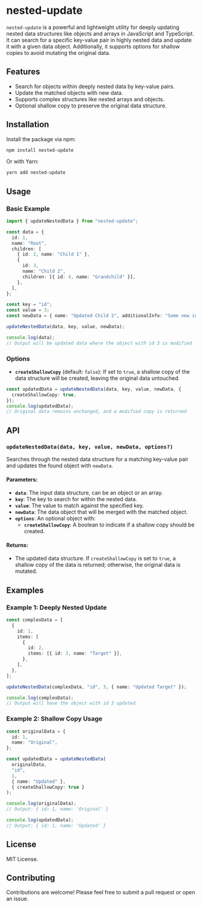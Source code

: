 # nested-update

`nested-update` is a powerful and lightweight utility for deeply updating nested data structures like objects and arrays in JavaScript and TypeScript. It can search for a specific key-value pair in highly nested data and update it with a given data object. Additionally, it supports options for shallow copies to avoid mutating the original data.

## Features

- Search for objects within deeply nested data by key-value pairs.
- Update the matched objects with new data.
- Supports complex structures like nested arrays and objects.
- Optional shallow copy to preserve the original data structure.

## Installation

Install the package via npm:

```bash
npm install nested-update
```

Or with Yarn:

```bash
yarn add nested-update
```

## Usage

### Basic Example

```typescript
import { updateNestedData } from "nested-update";

const data = {
  id: 1,
  name: "Root",
  children: [
    { id: 2, name: "Child 1" },
    {
      id: 3,
      name: "Child 2",
      children: [{ id: 4, name: "Grandchild" }],
    },
  ],
};

const key = "id";
const value = 3;
const newData = { name: "Updated Child 2", additionalInfo: "Some new info" };

updateNestedData(data, key, value, newData);

console.log(data);
// Output will be updated data where the object with id 3 is modified
```

### Options

- **`createShallowCopy`** (default: `false`): If set to `true`, a shallow copy of the data structure will be created, leaving the original data untouched.

```typescript
const updatedData = updateNestedData(data, key, value, newData, {
  createShallowCopy: true,
});
console.log(updatedData);
// Original data remains unchanged, and a modified copy is returned
```

## API

### `updateNestedData(data, key, value, newData, options?)`

Searches through the nested data structure for a matching key-value pair and updates the found object with `newData`.

#### Parameters:

- **`data`**: The input data structure, can be an object or an array.
- **`key`**: The key to search for within the nested data.
- **`value`**: The value to match against the specified key.
- **`newData`**: The data object that will be merged with the matched object.
- **`options`**: An optional object with:
  - **`createShallowCopy`**: A boolean to indicate if a shallow copy should be created.

#### Returns:

- The updated data structure. If `createShallowCopy` is set to `true`, a shallow copy of the data is returned; otherwise, the original data is mutated.

## Examples

### Example 1: Deeply Nested Update

```typescript
const complexData = [
  {
    id: 1,
    items: [
      {
        id: 2,
        items: [{ id: 3, name: "Target" }],
      },
    ],
  },
];

updateNestedData(complexData, "id", 3, { name: "Updated Target" });

console.log(complexData);
// Output will have the object with id 3 updated
```

### Example 2: Shallow Copy Usage

```typescript
const originalData = {
  id: 1,
  name: "Original",
};

const updatedData = updateNestedData(
  originalData,
  "id",
  1,
  { name: "Updated" },
  { createShallowCopy: true }
);

console.log(originalData);
// Output: { id: 1, name: 'Original' }

console.log(updatedData);
// Output: { id: 1, name: 'Updated' }
```

## License

MIT License.

## Contributing

Contributions are welcome! Please feel free to submit a pull request or open an issue.
